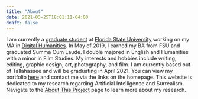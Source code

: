 ```yaml
---
title: "About"
date: 2021-03-25T18:01:11-04:00
draft: false
---
```


I am currently a [graduate student](https://pih.fsu.edu/person/ellie-marvin) at [Florida State University](https://www.fsu.edu//) working on my MA in [Digital Humanities](https://pih.fsu.edu/digital-humanities-ma-program). In May of 2019, I earned my BA from FSU and graduated Summa Cum Laude. I double majored in English and Humanities with a minor in Film Studies. My interests and hobbies include writing, editing, graphic design, art, photography, and film. I am currently based out of Tallahassee and will be graduating in April 2021. You can view my portfolio [here](http://semarvin.com/) and contact me via the links on the homepage. This website is dedicated to my research regarding Artificial Intelligence and Surrealism. Navigate to the [About This Project](https://cm21.netlify.app/about/project/) page to learn more about my research.